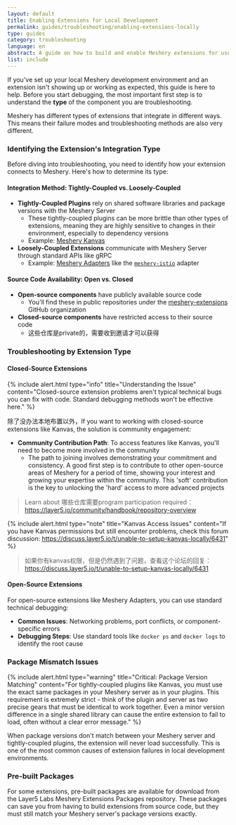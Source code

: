 ```yaml
---
layout: default
title: Enabling Extensions for Local Development
permalink: guides/troubleshooting/enabling-extensions-locally
type: guides
category: troubleshooting
language: en
abstract: A guide on how to build and enable Meshery extensions for use in a local development environment.
list: include
---
```


If you've set up your local Meshery development environment and an extension isn't showing up or working as expected, this guide is here to help. Before you start debugging, the most important first step is to understand the **type** of the component you are troubleshooting.

Meshery has different types of extensions that integrate in different ways. This means their failure modes and troubleshooting methods are also very different.

### Identifying the Extension's Integration Type

Before diving into troubleshooting, you need to identify how your extension connects to Meshery. Here's how to determine its type:

#### Integration Method: Tightly-Coupled vs. Loosely-Coupled

- **Tightly-Coupled Plugins** rely on shared software libraries and package versions with the Meshery Server
  - These tightly-coupled plugins can be more brittle than other types of extensions, meaning they are highly sensitive to changes in their environment, especially to dependency versions
  - Example: [Meshery Kanvas](https://docs.meshery.io/extensions/kanvas)
- **Loosely-Coupled Extensions** communicate with Meshery Server through standard APIs like gRPC
  - Example: [Meshery Adapters](https://docs.meshery.io/concepts/architecture/adapters) like the [`meshery-istio`](https://github.com/meshery-extensions/meshery-istio) adapter

#### Source Code Availability: Open vs. Closed

- **Open-source components** have publicly available source code
  - You'll find these in public repositories under the [meshery-extensions](https://github.com/orgs/meshery-extensions/repositories?type=all) GitHub organization
- **Closed-source components** have restricted access to their source code
  - 这些仓库是private的，需要收到邀请才可以获得

### Troubleshooting by Extension Type

#### Closed-Source Extensions

{% include alert.html type="info" title="Understanding the Issue" content="Closed-source extension problems aren't typical technical bugs you can fix with code. Standard debugging methods won't be effective here." %}

除了没办法本地布置以外，If you want to working with closed-source extensions like Kanvas, the solution is community engagement:

- **Community Contribution Path**: To access features like Kanvas, you'll need to become more involved in the community
  - The path to joining involves demonstrating your commitment and consistency. A good first step is to contribute to other open-source areas of Meshery for a period of time, showing your interest and growing your expertise within the community. This 'soft' contribution is the key to unlocking the 'hard' access to more advanced projects

> Learn about 哪些仓库需要program participation required：https://layer5.io/community/handbook/repository-overview

{% include alert.html type="note" title="Kanvas Access Issues" content="If you have Kanvas permissions but still encounter problems, check this forum discussion: https://discuss.layer5.io/t/unable-to-setup-kanvas-locally/6431" %}

> 如果你有kanvas权限，但是仍然遇到了问题，查看这个论坛的回复：https://discuss.layer5.io/t/unable-to-setup-kanvas-locally/6431

#### Open-Source Extensions

For open-source extensions like Meshery Adapters, you can use standard technical debugging:

- **Common Issues**: Networking problems, port conflicts, or component-specific errors
- **Debugging Steps**: Use standard tools like `docker ps` and `docker logs` to identify the root cause

### Package Mismatch Issues

{% include alert.html type="warning" title="Critical: Package Version Matching" content="For tightly-coupled plugins like Kanvas, you must use the exact same packages in your Meshery server as in your plugins. This requirement is extremely strict - think of the plugin and server as two precise gears that must be identical to work together. Even a minor version difference in a single shared library can cause the entire extension to fail to load, often without a clear error message." %}

When package versions don't match between your Meshery server and tightly-coupled plugins, the extension will never load successfully. This is one of the most common causes of extension failures in local development environments.

### Pre-built Packages

For some extensions, pre-built packages are available for download from the Layer5 Labs Meshery Extensions Packages repository. These packages can save you from having to build extensions from source code, but they must still match your Meshery server's package versions exactly.